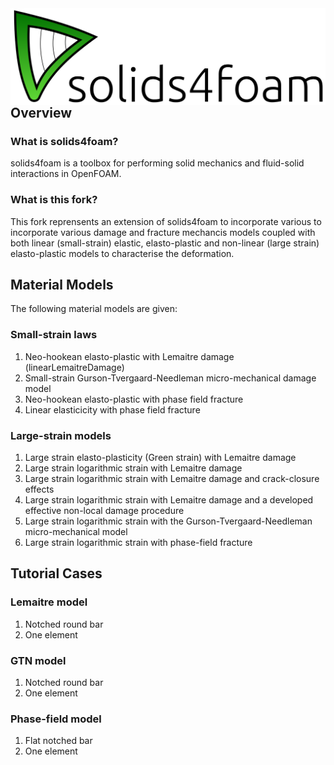 <img style="float: left;" src="solids4foamLogoName.png">

---

## Overview

### What is solids4foam?

solids4foam is a toolbox for performing solid mechanics and fluid-solid interactions in OpenFOAM.

### What is this fork?

This fork reprensents an extension of solids4foam to incorporate various to incorporate various damage and fracture mechancis models coupled with both linear (small-strain) elastic, elasto-plastic and non-linear (large strain) elasto-plastic models to characterise the deformation.

##  Material Models
The following material models are given:

### Small-strain laws

1. Neo-hookean elasto-plastic with Lemaitre damage (linearLemaitreDamage)
2. Small-strain Gurson-Tvergaard-Needleman micro-mechanical damage model
3.  Neo-hookean elasto-plastic with phase field fracture
4.  Linear elasticicity with phase field fracture

### Large-strain models
1. Large strain elasto-plasticity (Green strain) with Lemaitre damage
2. Large strain logarithmic strain with Lemaitre damage
3. Large strain logarithmic strain with Lemaitre damage and crack-closure effects
4.  Large strain logarithmic strain with Lemaitre damage and a developed effective non-local damage procedure
5. Large strain logarithmic strain with the  Gurson-Tvergaard-Needleman micro-mechanical model
6.   Large strain logarithmic strain with phase-field fracture

## Tutorial Cases

### Lemaitre model
1. Notched round bar
2.  One element

### GTN model
1. Notched round bar
2.  One element

### Phase-field model

1. Flat notched bar
2.  One element
